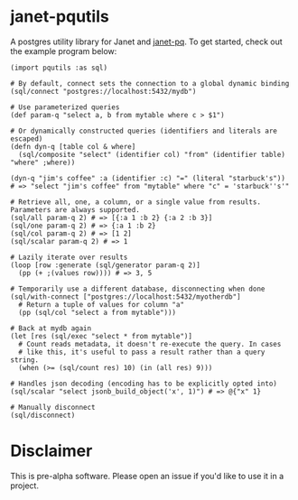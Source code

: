 # janet-pqutils

A postgres utility library for Janet and [janet-pq](https://github.com/andrewchambers/janet-pq). To get started, check out the example program below:

```
(import pqutils :as sql)

# By default, connect sets the connection to a global dynamic binding
(sql/connect "postgres://localhost:5432/mydb")

# Use parameterized queries
(def param-q "select a, b from mytable where c > $1")

# Or dynamically constructed queries (identifiers and literals are escaped)
(defn dyn-q [table col & where]
  (sql/composite "select" (identifier col) "from" (identifier table) "where" ;where))

(dyn-q "jim's coffee" :a (identifier :c) "=" (literal "starbuck's"))
# => "select "jim's coffee" from "mytable" where "c" = 'starbuck''s'"

# Retrieve all, one, a column, or a single value from results. Parameters are always supported.
(sql/all param-q 2) # => [{:a 1 :b 2} {:a 2 :b 3}]
(sql/one param-q 2) # => {:a 1 :b 2}
(sql/col param-q 2) # => [1 2]
(sql/scalar param-q 2) # => 1

# Lazily iterate over results
(loop [row :generate (sql/generator param-q 2)]
  (pp (+ ;(values row)))) # => 3, 5

# Temporarily use a different database, disconnecting when done
(sql/with-connect ["postgres://localhost:5432/myotherdb"]
  # Return a tuple of values for column "a"
  (pp (sql/col "select a from mytable")))

# Back at mydb again
(let [res (sql/exec "select * from mytable")]
  # Count reads metadata, it doesn't re-execute the query. In cases
  # like this, it's useful to pass a result rather than a query string.
  (when (>= (sql/count res) 10) (in (all res) 9)))

# Handles json decoding (encoding has to be explicitly opted into)
(sql/scalar "select jsonb_build_object('x', 1)") # => @{"x" 1}

# Manually disconnect
(sql/disconnect)
```

# Disclaimer

This is pre-alpha software. Please open an issue if you'd like to use it in a project.
